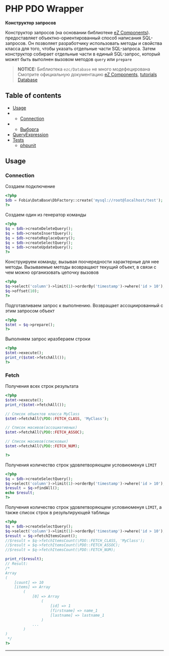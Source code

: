 PHP PDO Wrapper
====================

**Конструктор запросов**

Конструктор запросов  (на основании библиотеке [eZ Components][]). предоставляет объектно-ориентированный способ написания SQL-запросов. 
Он позволяет разработчику использовать методы и свойства класса для того, чтобы указать отдельные части SQL-запроса. 
Затем конструктор собирает отдельные части в единый SQL-запрос, который может быть выполнен вызовом методов ``query`` или ``prepare``

> **NOTICE:** Библиотека `ezc/Database` не много модефецирована
> Смотрите официальную документацию [eZ Components](http://ezcomponents.org/), [tutorials Database](http://ezcomponents.org/docs/tutorials/Database/)

## Table of contents

 * [Usage](#usage)
 * * [Connection](#connection)
 * * [Выборга](#fetch)
 * [QueryExpression](docs/QueryExpression.md)
 * [Tests](tests/README)
    * [phpunit](tests/README)

## Usage

### Connection

Создаем подключение

```php
<?php
$db = Fobia\DataBase\DbFactory::create('mysql://root@localhost/test');
?>
```


Создаем один из генератор команды

```php
<?php
$q = $db->createDeleteQuery();
$q = $db->createInsertQuery();
$q = $db->createReplaceQuery();
$q = $db->createSelectQuery();
$q = $db->createUpdateQuery();
?>
```


Конструируем команду, вызывая поочередности характерные для нее методы. Вызываемые методы возвращают текущий объект, в связи с чем можно организовать цепочку вызовов

```php
<?php
$q->select('column')->limit(1)->orderBy('timestamp')->where('id > 10');
$q->offset(10);
?>
```


Подготавливаем запрос к выполнению. Возвращает ассоциированный с этим запросом объект

```php
<?php
$stmt = $q->prepare();
?>
```


Выполняем запрос иразбераем строки

```php
<?php
$stmt->execute();
print_r($stmt->fetchAll());
?>
```



### Fetch

Получения всех строк результата

```php
<?php
$stmt->execute();
print_r($stmt->fetchAll());

// Список объектов класса MyClass
$stmt->fetchAll(\PDO::FETCH_CLASS, 'MyClass');

// Список масивов(ассоциативных)
$stmt->fetchAll(\PDO::FETCH_ASSOC);

// Список масивов(списковых)
$stmt->fetchAll(\PDO::FETCH_NUM);

?>
```


Получения количество строк удовлетворяющем условиюменуя `LIMIT`

```php
<?php
$q = $db->createSelectQuery();
$q->select('column')->limit(1)->orderBy('timestamp')->where('id > 10');
$result = $q->findAll();
echo $result;
?>
```

Получения количество строк удовлетворяющем условиюменуя `LIMIT`, а также список строк в результирующей таблицы

```php
<?php
$q = $db->createSelectQuery();
$q->select('column')->limit(1)->orderBy('timestamp')->where('id > 10');
$result = $q->fetchItemsCount();
//$result = $q->fetchItemsCount(\PDO::FETCH_CLASS, 'MyClass');
//$result = $q->fetchItemsCount(\PDO::FETCH_ASSOC);
//$result = $q->fetchItemsCount(\PDO::FETCH_NUM);

print_r($result);
// Result:
/*
Array
(
    [count] => 10
    [items] => Array
        (
            [0] => Array
                (
                    [id] => 1
                    [firstname] => name_1
                    [lastname] => lastname_1
                )
            ...
        )
)
 */
?>
```

------------------

[eZ Components]: http://ezcomponents.org/
[PSR-0]: https://github.com/php-fig/fig-standards/blob/master/accepted/PSR-0.md
[PSR-1]: https://github.com/php-fig/fig-standards/blob/master/accepted/PSR-1-basic-coding-standard.md
[PSR-2]: https://github.com/php-fig/fig-standards/blob/master/accepted/PSR-2-coding-style-guide.md